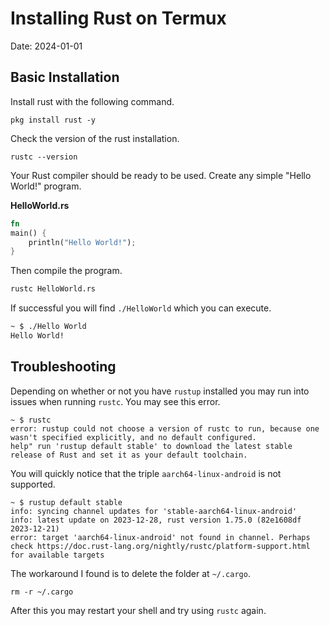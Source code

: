 # Installing Rust on Termux

Date: 2024-01-01

## Basic Installation

Install rust with the following command.

```
pkg install rust -y
```

Check the version of the rust installation.

```
rustc --version
```

Your Rust compiler should be ready to be used. Create any simple "Hello World!" program.

**HelloWorld.rs**
```rust
fn
main() {
    println("Hello World!");
}
```

Then compile the program.

```sh
rustc HelloWorld.rs
```

If successful you will find `./HelloWorld` which you can execute.

```sh
~ $ ./Hello World
Hello World!
```

## Troubleshooting

Depending on whether or not you have `rustup` installed you may run into issues when running `rustc`. You may see this error.

```
~ $ rustc
error: rustup could not choose a version of rustc to run, because one wasn't specified explicitly, and no default configured.
help" run 'rustup default stable' to download the latest stable release of Rust and set it as your default toolchain.
```

You will quickly notice that the triple `aarch64-linux-android` is not supported.

```
~ $ rustup default stable
info: syncing channel updates for 'stable-aarch64-linux-android'
info: latest update on 2023-12-28, rust version 1.75.0 (82e1608df 2023-12-21)
error: target 'aarch64-linux-android' not found in channel. Perhaps check https://doc.rust-lang.org/nightly/rustc/platform-support.html for available targets
```

The workaround I found is to delete the folder at `~/.cargo`.

```
rm -r ~/.cargo
```

After this you may restart your shell and try using `rustc` again.